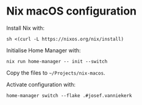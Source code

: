 # Nix macOS configuration

Install Nix with:
```
sh <(curl -L https://nixos.org/nix/install)
```

Initialise Home Manager with:
```
nix run home-manager -- init --switch
```

Copy the files to `~/Projects/nix-macos`.

Activate configuration with:
```
home-manager switch --flake .#josef.vanniekerk

